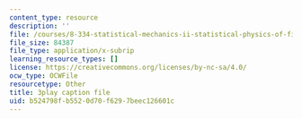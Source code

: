 ```yaml
---
content_type: resource
description: ''
file: /courses/8-334-statistical-mechanics-ii-statistical-physics-of-fields-spring-2014/b524798fb5520d70f6297beec126601c_WtGS6lV5MDI.srt
file_size: 84387
file_type: application/x-subrip
learning_resource_types: []
license: https://creativecommons.org/licenses/by-nc-sa/4.0/
ocw_type: OCWFile
resourcetype: Other
title: 3play caption file
uid: b524798f-b552-0d70-f629-7beec126601c
---
```

